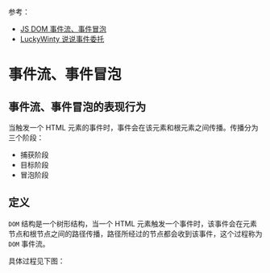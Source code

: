 参考：

- [JS DOM 事件流、事件冒泡](https://zhuanlan.zhihu.com/p/53592256)
- [LuckyWinty 说说事件委托](https://github.com/LuckyWinty/fe-weekly-questions/issues/72)

# 事件流、事件冒泡

## 事件流、事件冒泡的表现行为

当触发一个 HTML 元素的事件时，事件会在该元素和根元素之间传播。传播分为三个阶段：

- 捕获阶段
- 目标阶段
- 冒泡阶段

## 定义

`DOM` 结构是一个树形结构，当一个 HTML 元素触发一个事件时，该事件会在元素节点和根节点之间的路径传播，路径所经过的节点都会收到该事件，这个过程称为 `DOM` 事件流。

具体过程见下图：

